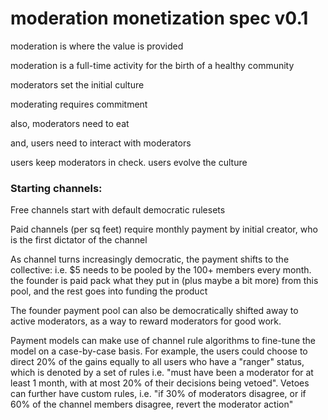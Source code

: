 # moderation monetization spec v0.1

moderation is where the value is provided

moderation is a full-time activity for the birth of a healthy community

moderators set the initial culture

moderating requires commitment

also, moderators need to eat

and, users need to interact with moderators

users keep moderators in check. users evolve the culture

### Starting channels:

Free channels start with default democratic rulesets

Paid channels \(per sq feet\) require monthly payment by initial creator, who is the first dictator of the channel

As channel turns increasingly democratic, the payment shifts to the collective: i.e. $5 needs to be pooled by the 100+ members every month. the founder is paid pack what they put in \(plus maybe a bit more\) from this pool, and the rest goes into funding the product

The founder payment pool can also be democratically shifted away to active moderators, as a way to reward moderators for good work.

Payment models can make use of channel rule algorithms to fine-tune the model on a case-by-case basis. For example, the users could choose to direct 20% of the gains equally to all users who have a "ranger" status, which is denoted by a set of rules i.e. "must have been a moderator for at least 1 month, with at most 20% of their decisions being vetoed". Vetoes can further have custom rules, i.e. "if 30% of moderators disagree, or if 60% of the channel members disagree, revert the moderator action"

